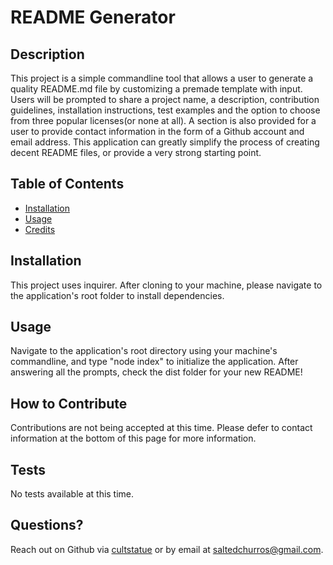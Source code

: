 
  # README Generator
  

  ## Description
  This project is a simple commandline tool that allows a user to generate a quality README.md file by customizing a premade template with input. Users will be prompted to share a project name, a description, contribution guidelines, installation instructions, test examples and the option to choose from three popular licenses(or none at all). A section is also provided for a user to provide contact information in the form of a Github account and email address. This application can greatly simplify the process of creating decent README files, or provide a very strong starting point.

  ## Table of Contents

  - [Installation](#installation)
  - [Usage](#usage)
  - [Credits](#credits)
  

  ## Installation
  This project uses inquirer. After cloning to your machine, please navigate to the application's root folder to install dependencies.

  ## Usage
  Navigate to the application's root directory using your machine's commandline, and type "node index" to initialize the application. After answering all the prompts, check the dist folder for your new README!

  

  ## How to Contribute
  Contributions are not being accepted at this time. Please defer to contact information at the bottom of this page for more information.

  ## Tests
  No tests available at this time.

  ## Questions?
  Reach out on Github via [cultstatue](https://github.com/cultstatue) or by email at saltedchurros@gmail.com.
  